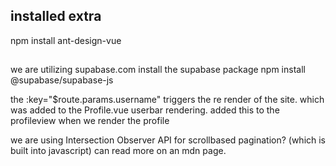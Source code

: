 ## installed extra ##
npm install ant-design-vue
##

we are utilizing supabase.com
install the supabase package
npm install @supabase/supabase-js


<script setup>
    import Profile from '../components/Profile.vue'
</script>

<template>
    <main>
       <Profile :key="$route.params.username"/>
    </main>
</template>


the :key="$route.params.username" triggers the re render of the site. which was added to the Profile.vue userbar rendering.
added this to the profileview when we render the profile


we are using Intersection Observer API for scrollbased pagination?
(which is built into javascript)
can read more on an mdn page.